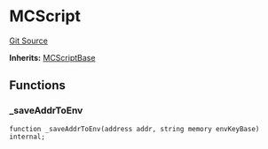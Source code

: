 # MCScript
[Git Source](https://github.com/metacontract/mc/blob/df7a49283d8212c99bebd64a186325e91d34c075/resources/devkit/api-reference/MCScript.sol)

**Inherits:**
[MCScriptBase](/resources/devkit/api-reference/Flattened.sol/abstract.MCScriptBase)


## Functions
### _saveAddrToEnv


```solidity
function _saveAddrToEnv(address addr, string memory envKeyBase) internal;
```

